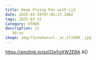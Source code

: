 ```yaml
---
title: Deep Frying Pan with Lid
date: 2025-03-15T07:05:27.296Z
tags: 2025-03-15
Category: OTHER
description: |2
   30.xx 
image: img/71xzw5exuvl._ac_sl1500_.jpg
---
```

https://amzlink.to/az02e5gXWZERA
AD